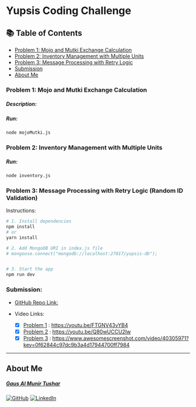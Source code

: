 # Yupsis Coding Challenge

## 📚 Table of Contents

-   [Problem 1: Mojo and Mutki Exchange Calculation](#problem-1-mojo-and-mutki-exchange-calculation)
-   [Problem 2: Inventory Management with Multiple Units](#problem-2-inventory-management-with-multiple-units)
-   [Problem 3: Message Processing with Retry Logic](#problem-3-message-processing-with-retry-logic)
-   [Submission](#submission)
-   [About Me](#about-me)

### Problem 1: Mojo and Mutki Exchange Calculation

##### Description:

##### Run:

```bash
node mojoMutki.js
```

### Problem 2: Inventory Management with Multiple Units

##### Run:

```bash
node inventory.js
```

### Problem 3: Message Processing with Retry Logic (Random ID Validation)

Instructions:

```bash
# 1. Install dependencies
npm install
# or
yarn install

# 2. Add MongoDB URI in index.js file
# mongoose.connect("mongodb://localhost:27017/yupsis-db");


# 3. Start the app
npm run dev

```

### Submission:

-   [GitHub Repo Link: ](https://github.com/gausalmunirtushar/yupsis-coding-challenge)

-   Video Links:
    -   [x] [Problem 1](https://youtu.be/FTGNV43vYB4) : https://youtu.be/FTGNV43vYB4
    -   [x] [Problem 2](https://youtu.be/Q80wUCCU2Iw) : https://youtu.be/Q80wUCCU2Iw
    -   [x] [Problem 3](https://www.awesomescreenshot.com/video/40305971?key=0f62844c97dc9b3a4d17944700ff7984) : https://www.awesomescreenshot.com/video/40305971?key=0f62844c97dc9b3a4d17944700ff7984

---

## About Me

##### [Gaus Al Munir Tushar](https://gausalmunir.xyz)

[![GitHub](https://img.shields.io/badge/github-%23121011.svg?style=for-the-badge&logo=github&logoColor=white)](https://github.com/gausalmunirtushar)
[![LinkedIn](https://img.shields.io/badge/linkedin-%230077B5.svg?style=for-the-badge&logo=linkedin&logoColor=white)](https://www.linkedin.com/in/gausalmunirtushar/)
